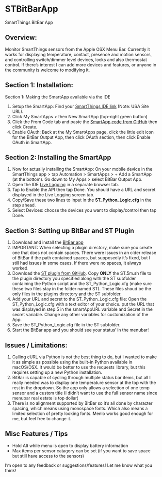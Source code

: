 # STBitBarApp
SmartThings BitBar App

## Overview:
Monitor SmartThings sensors from the Apple OSX Menu Bar. Currently it works for displaying temperature, contact, presence and motion sensors, and controlling switch/dimmer level devices, locks and also thermostat control. If there’s interest I can add more devices and features, or anyone in the community is welcome to modifying it.

## Section 1: Installation:
Section 1: Making the SmartApp available via the IDE

1. Setup the SmartApp: Find your [SmartThings IDE link](https://graph.api.smartthings.com/) (Note: USA Site URL).
2. Click My SmartApps > then New SmartApp (top-right green button)
3. Click the From Code tab and paste the [SmartApp code from GitHub](https://raw.githubusercontent.com/mattw01/STBitBarApp/master/SmartThings%20SmartApp/STBitBar.groovy) then click Create. 
4. Enable OAuth: Back at the My SmartApps page, click the little edit icon for the BitBar Output App, then click OAuth section, then click Enable OAuth in SmartApp.

## Section 2: Installing the SmartApp

1. Now for actually installing the SmartApp: On your mobile device in the SmartThings app > tap Automation > SmartApps > + Add a SmartApp (at the bottom). Go down to My Apps > select BitBar Output App.
2. Open the IDE [Live Logging](https://graph.api.smartthings.com/ide/logs) in a separate browser tab. 
3. Tap to Enable the API then tap Done. You should have a URL and secret displayed in the Live Logging screen tab. 
4. Copy/Save these two lines to input in the **ST_Python_Logic.cfg** in the step ahead.
5. Select Devices: choose the devices you want to display/control then tap Done.

## Section 3: Setting up BitBar and ST Plugin

1. Download and install the [BitBar app](https://github.com/matryer/bitbar/releases/tag/v1.9.2)
2. IMPORTANT: When selecting a plugin directory, make sure you create one that does not contain spaces. There were issues in an older release of BitBar if the path contained spaces, but supposedly it’s fixed, but I still had issues in some cases. If there were no spaces, it always worked.
3. Download the [ST plugin from GitHub](https://github.com/mattw01/STBitBarApp/tree/master/BitBar%20Plugin). Copy **ONLY** the ST.5m.sh file to the plugin directory you specified along with the ST subfolder containing the Python script and the ST_Python_Logic.cfg (make sure these two files stay in the folder named ST).  These files shoud be the only files in the plugins directory and the ST subfolder.
4. Add your URL and secret to the ST_Python_Logic.cfg file: Open the ST_Python_Logic.cfg with a text editor of your choice. put the URL that was displayed in step 5 in the smartAppURL variable and Secret in the secret variable. Change any other variables for customization of the App.
5. Save the ST_Python_Logic.cfg file in the ST subfolder.
6. Start the BitBar app and you should see your status’ in the menubar!

## Issues / Limitations:
1. Calling cURL via Python is not the best thing to do, but I wanted to make it as simple as possible using the built-in Python available in macOS/OSX. It would be better to use the requests library, but this requires setting up a new Python installation.
2. BitBar is capable of cycling through multiple status bar items, but all I really needed was to display one temperature sensor at the top with the rest in the dropdown. So the app only allows a selection of one temp sensor and a custom title (I didn’t want to use the full sensor name since menubar real estate is top dollar)
3. There is no alignment supported by BitBar so it’s all done by character spacing, which means using monospace fonts. Which also means a limited selection of pretty looking fonts. Menlo works good enough for me, but feel free to change it.

## Misc Features / Tips
* Hold Alt while menu is open to display battery information
* Max items per sensor catagory can be set (if you want to save space but still have access to the sensors)

I’m open to any feedback or suggestions/features! Let me know what you think!
